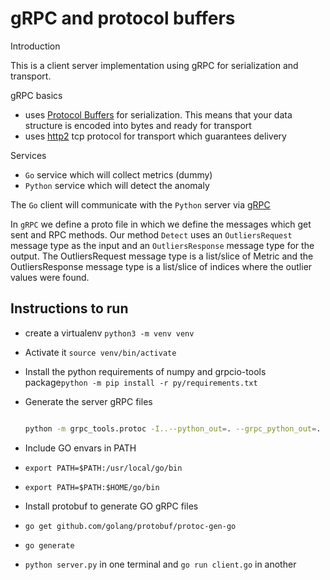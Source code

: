 # gRPC and protocol buffers

Introduction

This is a client server implementation using gRPC for serialization and transport.

gRPC basics

- uses [Protocol Buffers](https://developers.google.com/protocol-buffers) for serialization. This means that your data structure is encoded into bytes and ready for transport
- uses [http2](HTTP2) tcp protocol for transport which guarantees delivery

Services

- `Go` service which will collect metrics (dummy)
- `Python` service which will detect the anomaly

The `Go` client will communicate with the `Python` server via [gRPC](https://grpc.io/)

In `gRPC` we define a proto file in which we define the messages which get sent and RPC methods. Our method `Detect` uses an `OutliersRequest` message type as the input and an `OutliersResponse` message type for the output. The OutliersRequest message type is a list/slice of Metric and the OutliersResponse message type is a list/slice of indices where the outlier values were found.

## Instructions to run

- create a virtualenv `python3 -m venv venv`
- Activate it `source venv/bin/activate`
- Install the python requirements of numpy and grpcio-tools package`python -m pip install -r py/requirements.txt`
- Generate the server gRPC files

    ```bash

    python -m grpc_tools.protoc -I..--python_out=. --grpc_python_out=. ../outliers.proto
    ```

- Include GO envars in PATH
- `export PATH=$PATH:/usr/local/go/bin`
- `export PATH=$PATH:$HOME/go/bin`
- Install protobuf to generate GO gRPC files
- `go get github.com/golang/protobuf/protoc-gen-go`
- `go generate`
- `python server.py` in one terminal and `go run client.go` in another